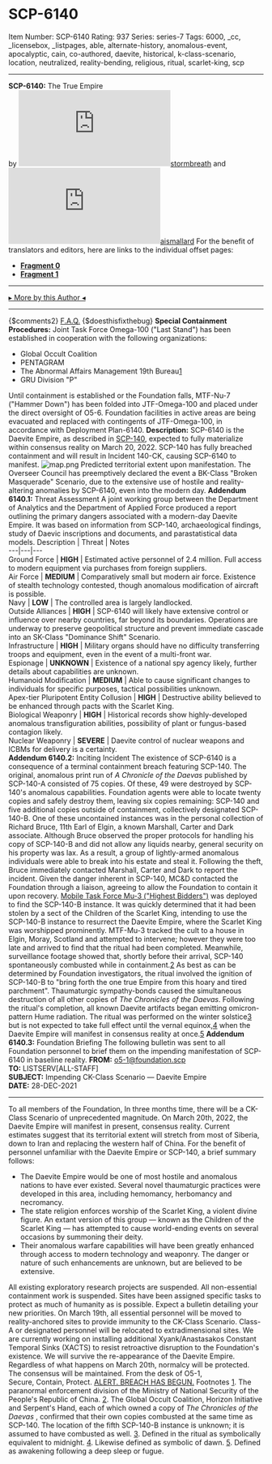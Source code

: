 # SCP-6140
Item Number: SCP-6140
Rating: 937
Series: series-7
Tags: 6000, _cc, _licensebox, _listpages, able, alternate-history, anomalous-event, apocalyptic, cain, co-authored, daevite, historical, k-class-scenario, location, neutralized, reality-bending, religious, ritual, scarlet-king, scp

---

**SCP-6140:** The True Empire  
by [![stormbreath](https://www.wikidot.com/avatar.php?userid=3075960&amp;size=small&amp;timestamp=1748815542)](http://www.wikidot.com/user:info/stormbreath)[stormbreath](http://www.wikidot.com/user:info/stormbreath) and [![aismallard](https://www.wikidot.com/avatar.php?userid=4598089&amp;size=small&amp;timestamp=1748815542)](http://www.wikidot.com/user:info/aismallard)[aismallard](http://www.wikidot.com/user:info/aismallard)
For the benefit of translators and editors, here are links to the individual offset pages:
  * **[Fragment 0](https://scp-wiki.wikidot.com/fragment:scp-6140-0)**
  * **[Fragment 1](https://scp-wiki.wikidot.com/fragment:scp-6140-1)**

* * *
[▸ More by this Author ◂](https://scp-wiki.wikidot.com/aismallard)
* * *
{$comments2}
[F.A.Q.](https://scp-wiki.wikidot.com/component:info-ayers)
{$doesthisfixthebug}
**Special Containment Procedures:** Joint Task Force Omega-100 ("Last Stand") has been established in cooperation with the following organizations:
  * Global Occult Coalition
  * PENTAGRAM
  * The Abnormal Affairs Management 19th Bureau[1](javascript:;)
  * GRU Division "P"

Until containment is established or the Foundation falls, MTF-Nu-7 ("Hammer Down") has been folded into JTF-Omega-100 and placed under the direct oversight of O5-6. Foundation facilities in active areas are being evacuated and replaced with contingents of JTF-Omega-100, in accordance with Deployment Plan-6140.
**Description:** SCP-6140 is the Daevite Empire, as described in [SCP-140](/scp-140), expected to fully materialize within consensus reality on March 20, 2022. SCP-140 has fully breached containment and will result in Incident 140-CK, causing SCP-6140 to manifest.
![map.png](https://scp-wiki.wikidot.com/local--files/fragment:scp-6140-0/map.png)
Predicted territorial extent upon manifestation.
The Overseer Council has preemptively declared the event a BK-Class "Broken Masquerade" Scenario, due to the extensive use of hostile and reality-altering anomalies by SCP-6140, even into the modern day.
**Addendum 6140.1:** Threat Assessment
A joint working group between the Department of Analytics and the Department of Applied Force produced a report outlining the primary dangers associated with a modern-day Daevite Empire. It was based on information from SCP-140, archaeological findings, study of Daevic inscriptions and documents, and parastatistical data models.
Description | Threat | Notes  
---|---|---  
Ground Force | **HIGH** | Estimated active personnel of 2.4 million. Full access to modern equipment via purchases from foreign suppliers.  
Air Force | **MEDIUM** | Comparatively small but modern air force. Existence of stealth technology contested, though anomalous modification of aircraft is possible.  
Navy | **LOW** | The controlled area is largely landlocked.  
Outside Alliances | **HIGH** | SCP-6140 will likely have extensive control or influence over nearby countries, far beyond its boundaries. Operations are underway to preserve geopolitical structure and prevent immediate cascade into an SK-Class "Dominance Shift" Scenario.  
Infrastructure | **HIGH** | Military organs should have no difficulty transferring troops and equipment, even in the event of a multi-front war.  
Espionage | **UNKNOWN** | Existence of a national spy agency likely, further details about capabilities are unknown.  
Humanoid Modification | **MEDIUM** | Able to cause significant changes to individuals for specific purposes, tactical possibilities unknown.  
Apex-tier Pluripotent Entity Collusion | **HIGH** | Destructive ability believed to be enhanced through pacts with the Scarlet King.  
Biological Weaponry | **HIGH** | Historical records show highly-developed anomalous transfiguration abilities, possibility of plant or fungus-based contagion likely.  
Nuclear Weaponry | **SEVERE** | Daevite control of nuclear weapons and ICBMs for delivery is a certainty.  
**Addendum 6140.2:** Inciting Incident
The existence of SCP-6140 is a consequence of a terminal containment breach featuring SCP-140. The original, anomalous print run of _A Chronicle of the Daevas_ published by SCP-140-A consisted of 75 copies. Of these, 49 were destroyed by SCP-140's anomalous capabilities. Foundation agents were able to locate twenty copies and safely destroy them, leaving six copies remaining: SCP-140 and five additional copies outside of containment, collectively designated SCP-140-B.
One of these uncontained instances was in the personal collection of Richard Bruce, 11th Earl of Elgin, a known Marshall, Carter and Dark associate. Although Bruce observed the proper protocols for handling his copy of SCP-140-B and did not allow any liquids nearby, general security on his property was lax. As a result, a group of lightly-armed anomalous individuals were able to break into his estate and steal it.
Following the theft, Bruce immediately contacted Marshall, Carter and Dark to report the incident. Given the danger inherent in SCP-140, MC&D contacted the Foundation through a liaison, agreeing to allow the Foundation to contain it upon recovery. [Mobile Task Force Mu-3 ("Highest Bidders")](/application-to-form-mtf-mu3-cover-letter) was deployed to find the SCP-140-B instance.
It was quickly determined that it had been stolen by a sect of the Children of the Scarlet King, intending to use the SCP-140-B instance to resurrect the Daevite Empire, where the Scarlet King was worshipped prominently. MTF-Mu-3 tracked the cult to a house in Elgin, Moray, Scotland and attempted to intervene; however they were too late and arrived to find that the ritual had been completed. Meanwhile, surveillance footage showed that, shortly before their arrival, SCP-140 spontaneously combusted while in containment.[2](javascript:;)
As best as can be determined by Foundation investigators, the ritual involved the ignition of SCP-140-B to "bring forth the one true Empire from this hoary and tired parchment". Thaumaturgic sympathy-bonds caused the simultaneous destruction of all other copies of _The Chronicles of the Daevas_. Following the ritual's completion, all known Daevite artifacts began emitting omicron-pattern Hume radiation.
The ritual was performed on the winter solstice[3](javascript:;) but is not expected to take full effect until the vernal equinox,[4](javascript:;) when the Daevite Empire will manifest in consensus reality at once.[5](javascript:;)
**Addendum 6140.3:** Foundation Briefing
The following bulletin was sent to all Foundation personnel to brief them on the impending manifestation of SCP-6140 in baseline reality.
**FROM:** o5-1@foundation.scp  
**TO:** LISTSERV[ALL-STAFF]  
**SUBJECT:** Impending CK-Class Scenario — Daevite Empire  
**DATE:** 28-DEC-2021
* * *
To all members of the Foundation,
In three months time, there will be a CK-Class Scenario of unprecedented magnitude. On March 20th, 2022, the Daevite Empire will manifest in present, consensus reality. Current estimates suggest that its territorial extent will stretch from most of Siberia, down to Iran and replacing the western half of China. For the benefit of personnel unfamiliar with the Daevite Empire or SCP-140, a brief summary follows:
  * The Daevite Empire would be one of most hostile and anomalous nations to have ever existed. Several novel thaumaturgic practices were developed in this area, including hemomancy, herbomancy and necromancy.
  * The state religion enforces worship of the Scarlet King, a violent divine figure. An extant version of this group — known as the Children of the Scarlet King — has attempted to cause world-ending events on several occasions by summoning their deity.
  * Their anomalous warfare capabilities will have been greatly enhanced through access to modern technology and weaponry. The danger or nature of such enhancements are unknown, but are believed to be extensive.

All existing exploratory research projects are suspended. All non-essential containment work is suspended. Sites have been assigned specific tasks to protect as much of humanity as is possible. Expect a bulletin detailing your new priorities.
On March 19th, all essential personnel will be moved to reality-anchored sites to provide immunity to the CK-Class Scenario. Class-A or designated personnel will be relocated to extradimensional sites. We are currently working on installing additional Xyank/Anastasakos Constant Temporal Sinks (XACTS) to resist retroactive disruption to the Foundation's existence.
We will survive the re-appearance of the Daevite Empire. Regardless of what happens on March 20th, normalcy will be protected. The consensus will be maintained.
From the desk of O5-1,  
Secure, Contain, Protect.
[ALERT. BREACH HAS BEGUN.](/scp-6140/offset/1)
Footnotes
[1](javascript:;). The paranormal enforcement division of the Ministry of National Security of the People's Republic of China.
[2](javascript:;). The Global Occult Coalition, Horizon Initiative and Serpent's Hand, each of which owned a copy of _The Chronicles of the Daevas_ , confirmed that their own copies combusted at the same time as SCP-140. The location of the fifth SCP-140-B instance is unknown; it is assumed to have combusted as well.
[3](javascript:;). Defined in the ritual as symbolically equivalent to midnight.
[4](javascript:;). Likewise defined as symbolic of dawn.
[5](javascript:;). Defined as awakening following a deep sleep or fugue.